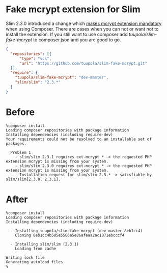 Fake mcrypt extension for Slim
==============================

Slim 2.3.0 introduced a change which [makes mcrypt extension mandatory](https://github.com/codeguy/Slim/pull/523) when using Composer. There are cases when you can not or want not to install the extension. If you still want to use composer add *tuupola/slim-fake-mcrypt* to composer.json and you are good to go.


```json
{
  "repositories": [{
      "type": "vcs",
      "url": "https://github.com/tuupola/slim-fake-mcrypt.git"
  }],
  "require": {
    "tuupola/slim-fake-mcrypt": "dev-master",
    "slim/slim": "2.3.*"
  }
}
```

Before
======

```
%composer install
Loading composer repositories with package information
Installing dependencies (including require-dev)           
Your requirements could not be resolved to an installable set of packages.

  Problem 1
    - slim/slim 2.3.1 requires ext-mcrypt * -> the requested PHP extension mcrypt is missing from your system.
    - slim/slim 2.3.0 requires ext-mcrypt * -> the requested PHP extension mcrypt is missing from your system.
    - Installation request for slim/slim 2.3.* -> satisfiable by slim/slim[2.3.0, 2.3.1].
```

After
=====

```
%composer install
Loading composer repositories with package information
Installing dependencies (including require-dev)           

  - Installing tuupola/slim-fake-mcrypt (dev-master 8eb1cc4)
    Cloning 8eb1cc4b585e5586a5e86afeaa2ac1871ebcccf4

  - Installing slim/slim (2.3.1)
    Loading from cache

Writing lock file
Generating autoload files
%
```
